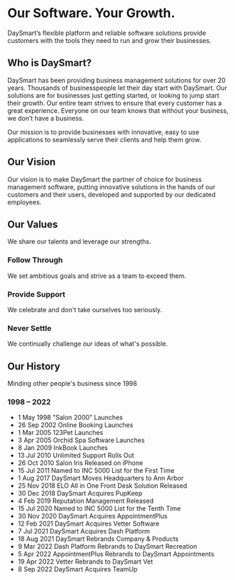 # Our Software. Your Growth.


DaySmart’s flexible platform and reliable software solutions provide customers with the tools they need to run and grow their businesses.

## Who is DaySmart?

DaySmart has been providing business management solutions for over 20 years.  Thousands of businesspeople let their day start with DaySmart. Our solutions are for businesses just getting started, or looking to jump start their growth. Our entire team strives to ensure that every customer has a great experience. Everyone on our team knows that without your business, we don’t have a business.

Our mission is to provide businesses with innovative, easy to use applications to seamlessly serve their clients and help them grow.

## Our Vision

Our vision is to make DaySmart the partner of choice for business management software, putting innovative solutions in the hands of our customers and their users, developed and supported by our dedicated employees.


## Our Values

We share our talents and leverage our strengths.

### Follow Through

We set ambitious goals and strive as a team to exceed them.

### Provide Support

We celebrate and don't take ourselves too seriously.

### Never Settle

We continually challenge our ideas of what's possible.

## Our History

Minding other people's business since 1998

### 1998 – 2022
- 1 May 1998 "Salon 2000" Launches
- 26 Sep 2002 Online Booking Launches
- 1 Mar 2005 123Pet Launches
- 3 Apr 2005 Orchid Spa Software Launches
- 8 Jan 2009 InkBook Launches
- 13 Jul 2010 Unlimited Support Rolls Out
- 26 Oct 2010 Salon Iris Released on iPhone
- 15 Jul 2011 Named to INC 5000 List for the First Time
- 1 Aug 2017 DaySmart Moves Headquarters to Ann Arbor
- 25 Nov 2018 ELO All in One Front Desk Solution Released
- 30 Dec 2018 DaySmart Acquires PupKeep
- 4 Feb 2019 Reputation Management Released
- 15 Jul 2020 Named to INC 5000 List for the Tenth Time
- 30 Nov 2020 DaySmart Acquires AppointmentPlus
- 12 Feb 2021 DaySmart Acquires Vetter Software
- 7 Jul 2021 DaySmart Acquires Dash Platform
- 18 Aug 2021 DaySmart Rebrands Company & Products
- 9 Mar 2022 Dash Platform Rebrands to DaySmart Recreation
- 5 Apr 2022 AppointmentPlus Rebrands to DaySmart Appointments
- 19 Apr 2022 Vetter Rebrands to DaySmart Vet
- 8 Sep 2022 DaySmart Acquires TeamUp
